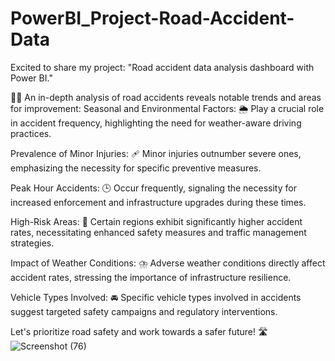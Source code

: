 # PowerBI_Project-Road-Accident-Data
Excited to share my project: "Road accident data analysis dashboard with Power BI." 

🚗🛑 An in-depth analysis of road accidents reveals notable trends and areas for improvement:
Seasonal and Environmental Factors: 🌦️ Play a crucial role in accident frequency, highlighting the need for weather-aware driving practices.

Prevalence of Minor Injuries: 🩹 Minor injuries outnumber severe ones, emphasizing the necessity for specific preventive measures.

Peak Hour Accidents: 🕒 Occur frequently, signaling the necessity for increased enforcement and infrastructure upgrades during these times.

High-Risk Areas: 🚧 Certain regions exhibit significantly higher accident rates, necessitating enhanced safety measures and traffic management strategies.

Impact of Weather Conditions: ⛈️ Adverse weather conditions directly affect accident rates, stressing the importance of infrastructure resilience.

Vehicle Types Involved: 🚘 Specific vehicle types involved in accidents suggest targeted safety campaigns and regulatory interventions.

Let's prioritize road safety and work towards a safer future! 🛣️
![Screenshot (76)](https://github.com/robinaalok-pro/PowerBI_Project-Road-Accident-Data/assets/106687764/56d894f6-c809-4f9c-a789-260078fd29a3)

